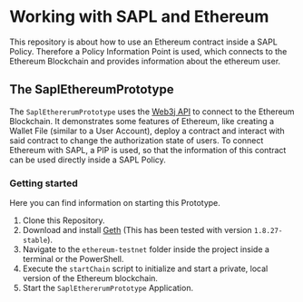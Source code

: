 ﻿# Working with SAPL and Ethereum

This repository is about how to use an Ethereum contract inside a SAPL Policy. Therefore a Policy Information Point is used, which connects to the Ethereum Blockchain and provides information about the ethereum user.

## The SaplEthereumPrototype

The `SaplEthererumPrototype` uses the [Web3j API](https://web3j.readthedocs.io/en/latest/) to connect to the Ethereum Blockchain. It demonstrates some features of Ethereum, like creating a Wallet File (similar to a User Account), deploy a contract and interact with said contract to change the authorization state of users. To connect Ethereum with SAPL, a PIP is used, so that the information of this contract can be used directly inside a SAPL Policy.

### Getting started

Here you can find information on starting this Prototype.

1. Clone this Repository.
1. Download and install [Geth](https://geth.ethereum.org/downloads/) (This has been tested with version `1.8.27-stable`).
1. Navigate to the `ethereum-testnet` folder inside the project inside a terminal or the PowerShell.
1. Execute the `startChain` script to initialize and start a private, local version of the Ethereum blockchain.
1. Start the `SaplEthererumPrototype` Application.